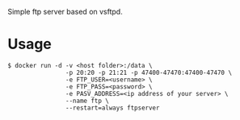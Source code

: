 Simple ftp server based on vsftpd.

# Usage
	$ docker run -d -v <host folder>:/data \
					-p 20:20 -p 21:21 -p 47400-47470:47400-47470 \
					-e FTP_USER=<username> \
					-e FTP_PASS=<password> \
					-e PASV_ADDRESS=<ip address of your server> \
					--name ftp \
					--restart=always ftpserver
